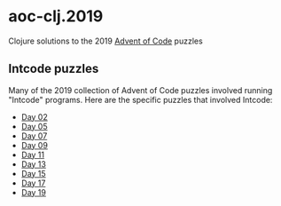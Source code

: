 # aoc-clj.2019

Clojure solutions to the 2019 [Advent of Code](https://adventofcode.org) puzzles

## Intcode puzzles

Many of the 2019 collection of Advent of Code puzzles involved running
"Intcode" programs. Here are the specific puzzles that involved Intcode:

* [Day 02](day02.clj)
* [Day 05](day03.clj)
* [Day 07](day07.clj)
* [Day 09](day09.clj)
* [Day 11](day11.clj)
* [Day 13](day13.clj)
* [Day 15](day15.clj)
* [Day 17](day17.clj)
* [Day 19](day19.clj)